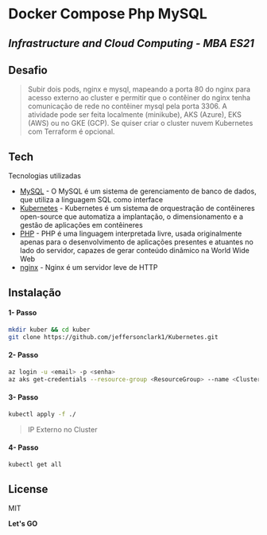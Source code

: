 

# Docker Compose Php MySQL
## _Infrastructure and Cloud Computing - MBA ES21_

## Desafio

> Subir dois pods, nginx e mysql, mapeando a porta 80 do nginx para acesso externo ao cluster e permitir que o contêiner do nginx tenha comunicação de rede no contêiner mysql pela porta 3306. 
A atividade pode ser feita localmente (minikube), AKS (Azure), EKS (AWS) ou no GKE (GCP). 
Se quiser criar o cluster nuvem Kubernetes com Terraform é opcional. 

## Tech

Tecnologias utilizadas

- [MySQL](https://www.mysql.com/) - O MySQL é um sistema de gerenciamento de banco de dados, que utiliza a linguagem SQL como interface
- [Kubernetes](https://www.docker.com/) - Kubernetes é um sistema de orquestração de contêineres open-source que automatiza a implantação, o dimensionamento e a gestão de aplicações em contêineres
- [PHP](https://www.php.net/) - PHP é uma linguagem interpretada livre, usada originalmente apenas para o desenvolvimento de aplicações presentes e atuantes no lado do servidor, capazes de gerar conteúdo dinâmico na World Wide Web
- [nginx](https://www.nginx.com/) - Nginx é um servidor leve de HTTP

## Instalação
#### 1- Passo

```sh
mkdir kuber && cd kuber
git clone https://github.com/jeffersonclark1/Kubernetes.git
```
#### 2- Passo
```sh
az login -u <email> -p <senha>
az aks get-credentials --resource-group <ResourceGroup> --name <ClusterName>
```

#### 3- Passo
```sh
kubectl apply -f ./
```

> IP Externo no Cluster
#### 4- Passo
```sh
kubectl get all 
```

## License

MIT

**Let's GO**
